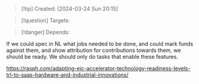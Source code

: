 
>[!tip] Created: [2024-03-24 Sun 20:15]

>[!question] Targets: 

>[!danger] Depends: 

If we could spec in NL what jobs needed to be done, and could mark funds against them, and show attribution for contributions towards them, we should be ready.  We should only do tasks that enable these features.

https://rasph.com/adapting-eic-accelerator-technology-readiness-levels-trl-to-saas-hardware-and-industrial-innovations/